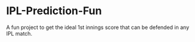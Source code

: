 # IPL-Prediction-Fun
A fun project to get the ideal 1st innings score that can be defended in any IPL match.
